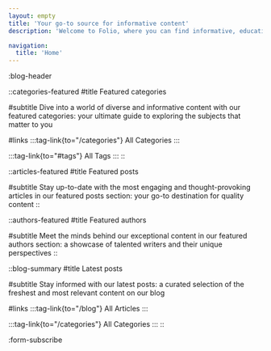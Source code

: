 ```yaml
---
layout: empty
title: 'Your go-to source for informative content'
description: 'Welcome to Folio, where you can find informative, educational and professional articles on a wide range of subjects. From business and technology to lifestyle and culture, we have it all. Join us as we share our knowledge, insights and research with you.'

navigation: 
  title: 'Home'
--- 
```


:blog-header


::categories-featured
#title
Featured categories

#subtitle
Dive into a world of diverse and informative content with our
featured categories: your ultimate guide to exploring the subjects
that matter to you

#links
:::tag-link{to="/categories"}
All Categories
:::

:::tag-link{to="#tags"}
All Tags
:::
::


::articles-featured
#title
Featured posts

#subtitle
Stay up-to-date with the most engaging and thought-provoking articles in our 
featured posts section: your go-to destination for quality content
::


::authors-featured
#title
Featured authors

#subtitle
Meet the minds behind our exceptional content in our featured authors section: 
a showcase of talented writers and their unique perspectives
::


::blog-summary
#title
Latest posts

#subtitle
Stay informed with our latest posts: a curated selection of the freshest and most relevant content on our blog

#links
:::tag-link{to="/blog"}
All Articles
:::

:::tag-link{to="/categories"}
All Categories
:::
::

:form-subscribe

